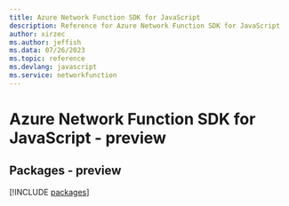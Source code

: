```yaml
---
title: Azure Network Function SDK for JavaScript
description: Reference for Azure Network Function SDK for JavaScript
author: xirzec
ms.author: jeffish
ms.data: 07/26/2023
ms.topic: reference
ms.devlang: javascript
ms.service: networkfunction
---
```

# Azure Network Function SDK for JavaScript - preview
## Packages - preview
[!INCLUDE [packages](network-function-index.md)]
